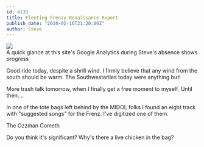 ```yaml
---
id: 4133
title: Fleeting Frenzy Renaissance Report
publish_date: "2010-02-16T21:20:00Z"
author: Steve
---
```

![](http://www.flagstafffrenzy.org/wp-content/uploads/2010/02/frenzy-stats.gif)  
A quick glance at this site's Google Analytics during Steve's absence shows progress

Good ride today, despite a shrill wind. I firmly believe that any wind from the south should be warm. The Southwesterlies today were anything but!

More trash talk tomorrow, when I finally get a free moment to myself. Until then....

In one of the tote bags left behind by the MIDOL folks I found an eight track with "suggested songs" for the Frenz. I've digitized one of them.

      
The Ozzman Cometh

Do you think it's significant? Why's there a live chicken in the bag?
